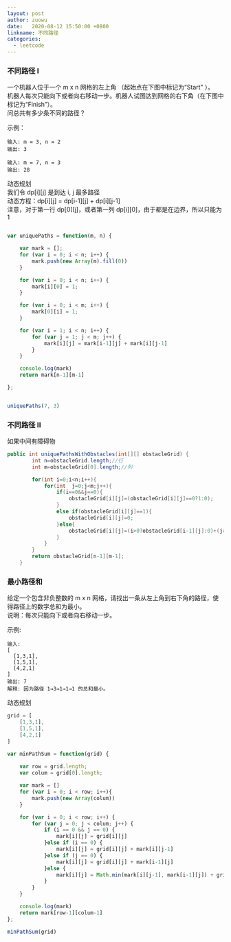```yaml
---
layout: post
author: zuowu
date:   2020-08-12 15:50:00 +0800
linkname: 不同路径
categories: 
  - leetcode
---
```


### 不同路径 I

一个机器人位于一个 m x n 网格的左上角 （起始点在下图中标记为“Start” ）。    
机器人每次只能向下或者向右移动一步。机器人试图达到网格的右下角（在下图中标记为“Finish”）。    
问总共有多少条不同的路径？


示例：
```
输入: m = 3, n = 2
输出: 3

输入: m = 7, n = 3
输出: 28

```

动态规划    
我们令 dp[i][j] 是到达 i, j 最多路径    
动态方程：dp[i][j] = dp[i-1][j] + dp[i][j-1]    
注意，对于第一行 dp[0][j]，或者第一列 dp[i][0]，由于都是在边界，所以只能为 1    


```javascript

var uniquePaths = function(m, n) {

    var mark = [];
    for (var i = 0; i < n; i++) {
        mark.push(new Array(m).fill(0))
    }

    for (var i = 0; i < n; i++) {
        mark[i][0] = 1;
    }

    for (var i = 0; i < m; i++) {
        mark[0][i] = 1;
    }

    for (var i = 1; i < n; i++) {
        for (var j = 1; j < m; j++) {
            mark[i][j] = mark[i-1][j] + mark[i][j-1]
        }
    }

    console.log(mark)
    return mark[n-1][m-1]

};


uniquePaths(7, 3)
```

### 不同路径 II

如果中间有障碍物
```java
public int uniquePathsWithObstacles(int[][] obstacleGrid) {
        int n=obstacleGrid.length;//行
        int m=obstacleGrid[0].length;//列

        for(int i=0;i<n;i++){
            for(int  j=0;j<m;j++){
                if(i==0&&j==0){
                    obstacleGrid[i][j]=(obstacleGrid[i][j]==0?1:0);
                }
                else if(obstacleGrid[i][j]==1){
                    obstacleGrid[i][j]=0;
                }else{
                    obstacleGrid[i][j]=(i>0?obstacleGrid[i-1][j]:0)+(j>0?obstacleGrid[i][j-1]:0);
                }
            }
        }
        return obstacleGrid[n-1][m-1];
    }
```


### 最小路径和

给定一个包含非负整数的 m x n 网格，请找出一条从左上角到右下角的路径，使得路径上的数字总和为最小。    
说明：每次只能向下或者向右移动一步。     

示例:
```
输入:
[
  [1,3,1],
  [1,5,1],
  [4,2,1]
]
输出: 7
解释: 因为路径 1→3→1→1→1 的总和最小。
```

动态规划
```javascript
grid = [
    [1,3,1],
    [1,5,1],
    [4,2,1]
]

var minPathSum = function(grid) {
    
    var row = grid.length;
    var colum = grid[0].length;

    var mark = []
    for (var i = 0; i < row; i++){
        mark.push(new Array(colum))
    }

    for (var i = 0; i < row; i++) {
        for (var j = 0; j < colum; j++) {
            if (i == 0 && j == 0) {
                mark[i][j] = grid[i][j]
            }else if (i == 0) {
                mark[i][j] = grid[i][j] + mark[i][j-1]
            }else if (j == 0) {
                mark[i][j] = grid[i][j] + mark[i-1][j]
            }else {
                mark[i][j] = Math.min(mark[i][j-1], mark[i-1][j]) + grid[i][j]
            }
        }
    }

    console.log(mark)
    return mark[row-1][colum-1]
};

minPathSum(grid)
```

